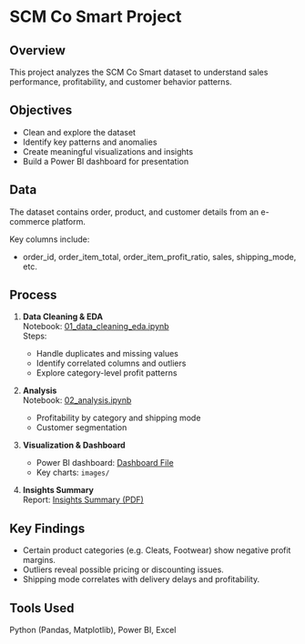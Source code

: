 # SCM Co Smart Project

## Overview
This project analyzes the SCM Co Smart dataset to understand sales performance, profitability, and customer behavior patterns.

## Objectives
- Clean and explore the dataset
- Identify key patterns and anomalies
- Create meaningful visualizations and insights
- Build a Power BI dashboard for presentation

## Data
The dataset contains order, product, and customer details from an e-commerce platform.

Key columns include:
- order_id, order_item_total, order_item_profit_ratio, sales, shipping_mode, etc.

## Process
1. **Data Cleaning & EDA**  
   Notebook: [01_data_cleaning_eda.ipynb](./notebooks/01_data_cleaning_eda.ipynb)  
   Steps:
   - Handle duplicates and missing values
   - Identify correlated columns and outliers
   - Explore category-level profit patterns

2. **Analysis**  
   Notebook: [02_analysis.ipynb](./notebooks/02_analysis.ipynb)  
   - Profitability by category and shipping mode
   - Customer segmentation

3. **Visualization & Dashboard**  
   - Power BI dashboard: [Dashboard File](./dashboard/powerbi_dashboard.pbix)
   - Key charts: `images/`

4. **Insights Summary**  
   Report: [Insights Summary (PDF)](./reports/insights_summary.pdf)

## Key Findings
- Certain product categories (e.g. Cleats, Footwear) show negative profit margins.
- Outliers reveal possible pricing or discounting issues.
- Shipping mode correlates with delivery delays and profitability.

## Tools Used
Python (Pandas, Matplotlib), Power BI, Excel
